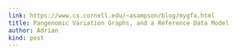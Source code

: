 ```yaml
---
link: https://www.cs.cornell.edu/~asampson/blog/mygfa.html
title: Pangenomic Variation Graphs, and a Reference Data Model
author: Adrian
kind: post
---
```


